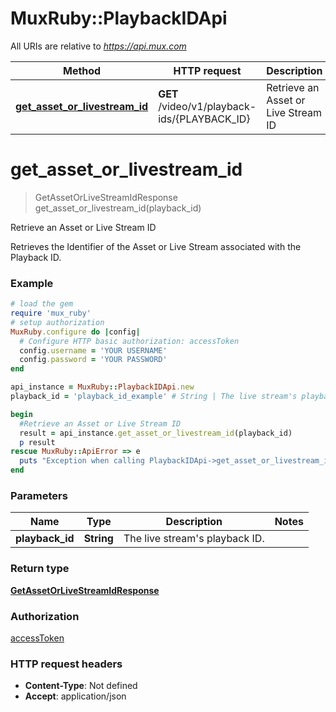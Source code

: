 # MuxRuby::PlaybackIDApi

All URIs are relative to *https://api.mux.com*

Method | HTTP request | Description
------------- | ------------- | -------------
[**get_asset_or_livestream_id**](PlaybackIDApi.md#get_asset_or_livestream_id) | **GET** /video/v1/playback-ids/{PLAYBACK_ID} | Retrieve an Asset or Live Stream ID


# **get_asset_or_livestream_id**
> GetAssetOrLiveStreamIdResponse get_asset_or_livestream_id(playback_id)

Retrieve an Asset or Live Stream ID

Retrieves the Identifier of the Asset or Live Stream associated with the Playback ID. 

### Example
```ruby
# load the gem
require 'mux_ruby'
# setup authorization
MuxRuby.configure do |config|
  # Configure HTTP basic authorization: accessToken
  config.username = 'YOUR USERNAME'
  config.password = 'YOUR PASSWORD'
end

api_instance = MuxRuby::PlaybackIDApi.new
playback_id = 'playback_id_example' # String | The live stream's playback ID.

begin
  #Retrieve an Asset or Live Stream ID
  result = api_instance.get_asset_or_livestream_id(playback_id)
  p result
rescue MuxRuby::ApiError => e
  puts "Exception when calling PlaybackIDApi->get_asset_or_livestream_id: #{e}"
end
```

### Parameters

Name | Type | Description  | Notes
------------- | ------------- | ------------- | -------------
 **playback_id** | **String**| The live stream&#39;s playback ID. | 

### Return type

[**GetAssetOrLiveStreamIdResponse**](GetAssetOrLiveStreamIdResponse.md)

### Authorization

[accessToken](../README.md#accessToken)

### HTTP request headers

 - **Content-Type**: Not defined
 - **Accept**: application/json




